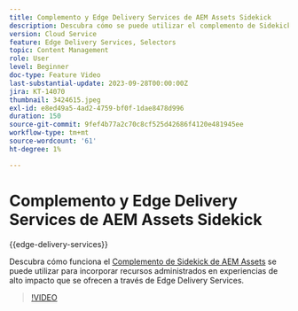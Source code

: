 ```yaml
---
title: Complemento y Edge Delivery Services de AEM Assets Sidekick
description: Descubra cómo se puede utilizar el complemento de Sidekick de AEM Assets para incorporar recursos administrados en experiencias de alto impacto ofrecidas por Edge Delivery Services.
version: Cloud Service
feature: Edge Delivery Services, Selectors
topic: Content Management
role: User
level: Beginner
doc-type: Feature Video
last-substantial-update: 2023-09-28T00:00:00Z
jira: KT-14070
thumbnail: 3424615.jpeg
exl-id: e8ed49a5-4ad2-4759-bf0f-1dae8478d996
duration: 150
source-git-commit: 9fef4b77a2c70c8cf525d42686f4120e481945ee
workflow-type: tm+mt
source-wordcount: '61'
ht-degree: 1%

---
```


# Complemento y Edge Delivery Services de AEM Assets Sidekick

{{edge-delivery-services}}

Descubra cómo funciona el [Complemento de Sidekick de AEM Assets](https://www.hlx.live/developer/configuring-aem-assets-sidekick-plugin) se puede utilizar para incorporar recursos administrados en experiencias de alto impacto que se ofrecen a través de Edge Delivery Services.

>[!VIDEO](https://video.tv.adobe.com/v/3424615/?learn=on)

